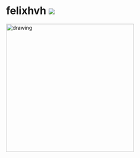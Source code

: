 # felixhvh ![](https://komarev.com/ghpvc/?username=felixhvh0)

<img src="https://user-images.githubusercontent.com/60744119/158351334-22bf6eb0-4e6c-4fe9-8883-56dde9f4dc34.jpg" alt="drawing" width="350"/>
